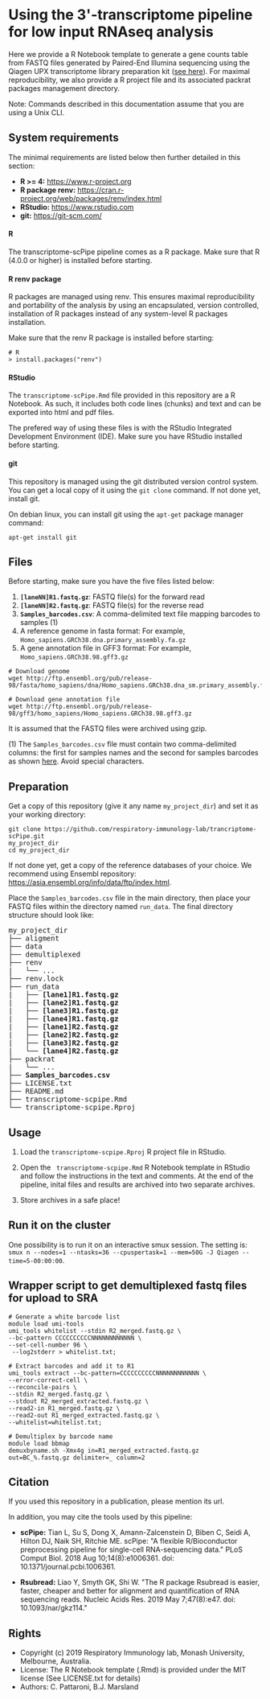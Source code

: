 Using the 3'-transcriptome pipeline for low input RNAseq analysis
=================================================================

Here we provide a R Notebook template to generate a gene counts table from FASTQ files generated by Paired-End Illumina sequencing using the Qiagen UPX transcriptome library preparation kit (<a href="https://www.qiagen.com/au/products/discovery-and-translational-research/next-generation-sequencing/rna-sequencing/three-rnaseq/qiaseq-upx-3-transcriptome-kits/#orderinginformation" target="_blank">see here</a>). For maximal reproducibility, we also provide a R project file and its associated packrat packages management directory.

Note: Commands described in this documentation assume that you are using a Unix CLI.

## System requirements

The minimal requirements are listed below then further detailed in this section:

* **R >= 4:** https://www.r-project.org
* **R package renv:** https://cran.r-project.org/web/packages/renv/index.html
* **RStudio:** https://www.rstudio.com
* **git:** https://git-scm.com/

#### R

The transcriptome-scPipe pipeline comes as a R package. Make sure that R (4.0.0 or higher) is installed before starting.

#### R renv package

R packages are managed using renv. This ensures maximal reproducibility and portability of the analysis by using an encapsulated, version controlled, installation of R packages instead of any system-level R packages installation.

Make sure that the renv R package is installed before starting:

```
# R
> install.packages("renv")
```

#### RStudio

The `transcriptome-scPipe.Rmd` file provided in this repository are a R Notebook. As such, it includes both code lines (chunks) and text and can be exported into html and pdf files.

The prefered way of using these files is with the RStudio Integrated Development Environment (IDE). Make sure you have RStudio installed before starting.

#### git

This repository is managed using the git distributed version control system. You can get a local copy of it using the `git clone` command.
If not done yet, install git.

On debian linux, you can install git using the `apt-get` package manager command:
```
apt-get install git
```

## Files

Before starting, make sure you have the five files listed below:

1. **`[laneNN]R1.fastq.gz`**: FASTQ file(s) for the forward read
2. **`[laneNN]R2.fastq.gz`**: FASTQ file(s) for the reverse read
3. **`Samples_barcodes.csv`**: A comma-delimited text file mapping barcodes to samples (1)
4. A reference genome in fasta format: For example, `Homo_sapiens.GRCh38.dna.primary_assembly.fa.gz`
5. A gene annotation file in GFF3 format: For example, `Homo_sapiens.GRCh38.98.gff3.gz`

```
# Download genome
wget http://ftp.ensembl.org/pub/release-98/fasta/homo_sapiens/dna/Homo_sapiens.GRCh38.dna_sm.primary_assembly.fa.gz

# Download gene annotation file
wget http://ftp.ensembl.org/pub/release-98/gff3/homo_sapiens/Homo_sapiens.GRCh38.98.gff3.gz
```

It is assumed that the FASTQ files were archived using gzip.

(1) The `Samples_barcodes.csv` file must contain two comma-delimited columns: the first for samples names and the second for samples barcodes as shown <a href="https://drive.google.com/file/d/1MQtRGfdJSjdvb8NeWTaA8_fcV82NiDZm/view?usp=sharing" target="_blank">here</a>. Avoid special characters.

## Preparation

Get a copy of this repository (give it any name `my_project_dir`) and set it as your working directory:
```
git clone https://github.com/respiratory-immunology-lab/trancriptome-scPipe.git
my_project_dir
cd my_project_dir
```
If not done yet, get a copy of the reference databases of your choice. We recommend using Ensembl repository: https://asia.ensembl.org/info/data/ftp/index.html.

Place the `Samples_barcodes.csv` file in the main directory, then place your FASTQ files within the directory named `run_data`.
The final directory structure should look like:
<pre>
my_project_dir
├── aligment
├── data
├── demultiplexed
├── renv
|   └── ...
├── renv.lock
├── run_data
|   ├── <b>[lane1]R1.fastq.gz</b>
|   ├── <b>[lane2]R1.fastq.gz</b>
|   ├── <b>[lane3]R1.fastq.gz</b>
|   ├── <b>[lane4]R1.fastq.gz</b>
|   ├── <b>[lane1]R2.fastq.gz</b>
|   ├── <b>[lane2]R2.fastq.gz</b>
|   ├── <b>[lane3]R2.fastq.gz</b>
|   └── <b>[lane4]R2.fastq.gz</b>
├── packrat
|   └── ...
├── <b>Samples_barcodes.csv</b>
├── LICENSE.txt
├── README.md
├── transcriptome-scpipe.Rmd
└── transcriptome-scpipe.Rproj
</pre>

## Usage

1. Load the `transcriptome-scpipe.Rproj` R project file in RStudio.

2. Open the ` transcriptome-scpipe.Rmd` R Notebook template in RStudio and follow the instructions in the text and comments. At the end of the pipeline, inital files and results are archived into two separate archives. 

3. Store archives in a safe place!

## Run it on the cluster

One possibility is to run it on an interactive smux session. The setting is: `smux n --nodes=1 --ntasks=36 --cpuspertask=1 --mem=50G -J Qiagen --time=5-00:00:00`.

## Wrapper script to get demultiplexed fastq files for upload to SRA

```
# Generate a white barcode list 
module load umi-tools
umi_tools whitelist --stdin R2_merged.fastq.gz \
--bc-pattern CCCCCCCCCCNNNNNNNNNNNN \
--set-cell-number 96 \
 --log2stderr > whitelist.txt;

# Extract barcodes and add it to R1
umi_tools extract --bc-pattern=CCCCCCCCCCNNNNNNNNNNNN \
--error-correct-cell \
--reconcile-pairs \
--stdin R2_merged.fastq.gz \
--stdout R2_merged_extracted.fastq.gz \
--read2-in R1_merged.fastq.gz \
--read2-out R1_merged_extracted.fastq.gz \
--whitelist=whitelist.txt; 

# Demultiplex by barcode name 
module load bbmap
demuxbyname.sh -Xmx4g in=R1_merged_extracted.fastq.gz out=BC_%.fastq.gz delimiter=_ column=2
```

## Citation

If you used this repository in a publication, please mention its url.

In addition, you may cite the tools used by this pipeline:

* **scPipe:** Tian L, Su S, Dong X, Amann-Zalcenstein D, Biben C, Seidi A, Hilton DJ, Naik
SH, Ritchie ME. scPipe: "A flexible R/Bioconductor preprocessing pipeline for
single-cell RNA-sequencing data." PLoS Comput Biol. 2018 Aug 10;14(8):e1006361.
doi: 10.1371/journal.pcbi.1006361.

* **Rsubread:** Liao Y, Smyth GK, Shi W. "The R package Rsubread is easier, faster, cheaper and
better for alignment and quantification of RNA sequencing reads. Nucleic Acids
Res. 2019 May 7;47(8):e47. doi: 10.1093/nar/gkz114."

## Rights

* Copyright (c) 2019 Respiratory Immunology lab, Monash University, Melbourne, Australia.
* License: The R Notebook template (.Rmd) is provided under the MIT license (See LICENSE.txt for details)
* Authors: C. Pattaroni, B.J. Marsland
